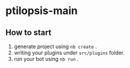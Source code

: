 # ptilopsis-main

## How to start

1. generate project using `nb create` .
2. writing your plugins under `src/plugins` folder.
3. run your bot using `nb run` .
